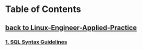 # Table of Contents
## [**back to Linux-Engineer-Applied-Practice**](../README.md)

### [**1. SQL Syntax Guidelines**](./SQL_Syntax_Guidelines.md)